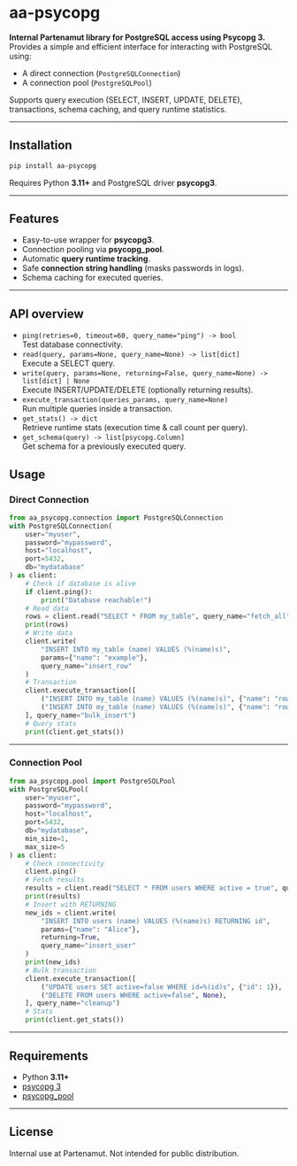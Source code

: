 # aa-psycopg

**Internal Partenamut library for PostgreSQL access using Psycopg 3.**  
Provides a simple and efficient interface for interacting with PostgreSQL using:

- A direct connection (`PostgreSQLConnection`)
- A connection pool (`PostgreSQLPool`)

Supports query execution (SELECT, INSERT, UPDATE, DELETE), transactions, schema caching, and query runtime statistics.

---

## Installation

```bash
pip install aa-psycopg
```

Requires Python **3.11+** and PostgreSQL driver **psycopg3**.

---

## Features

- Easy-to-use wrapper for **psycopg3**.
- Connection pooling via **psycopg_pool**.
- Automatic **query runtime tracking**.
- Safe **connection string handling** (masks passwords in logs).
- Schema caching for executed queries.

---

## API overview

- `ping(retries=0, timeout=60, query_name="ping") -> bool`  
  Test database connectivity.
- `read(query, params=None, query_name=None) -> list[dict]`  
  Execute a SELECT query.
- `write(query, params=None, returning=False, query_name=None) -> list[dict] | None`  
  Execute INSERT/UPDATE/DELETE (optionally returning results).
- `execute_transaction(queries_params, query_name=None)`  
  Run multiple queries inside a transaction.
- `get_stats() -> dict`  
  Retrieve runtime stats (execution time & call count per query).
- `get_schema(query) -> list[psycopg.Column]`  
  Get schema for a previously executed query.

## Usage

### Direct Connection

```python
from aa_psycopg.connection import PostgreSQLConnection
with PostgreSQLConnection(
    user="myuser",
    password="mypassword",
    host="localhost",
    port=5432,
    db="mydatabase"
) as client:
    # Check if database is alive
    if client.ping():
        print("Database reachable!")
    # Read data
    rows = client.read("SELECT * FROM my_table", query_name="fetch_all")
    print(rows)
    # Write data
    client.write(
        "INSERT INTO my_table (name) VALUES (%(name)s)",
        params={"name": "example"},
        query_name="insert_row"
    )
    # Transaction
    client.execute_transaction([
        ("INSERT INTO my_table (name) VALUES (%(name)s)", {"name": "row1"}),
        ("INSERT INTO my_table (name) VALUES (%(name)s)", {"name": "row2"}),
    ], query_name="bulk_insert")
    # Query stats
    print(client.get_stats())
```

---

### Connection Pool

```python
from aa_psycopg.pool import PostgreSQLPool
with PostgreSQLPool(
    user="myuser",
    password="mypassword",
    host="localhost",
    port=5432,
    db="mydatabase",
    min_size=1,
    max_size=5
) as client:
    # Check connectivity
    client.ping()
    # Fetch results
    results = client.read("SELECT * FROM users WHERE active = true", query_name="active_users")
    print(results)
    # Insert with RETURNING
    new_ids = client.write(
        "INSERT INTO users (name) VALUES (%(name)s) RETURNING id",
        params={"name": "Alice"},
        returning=True,
        query_name="insert_user"
    )
    print(new_ids)
    # Bulk transaction
    client.execute_transaction([
        ("UPDATE users SET active=false WHERE id=%(id)s", {"id": 1}),
        ("DELETE FROM users WHERE active=false", None),
    ], query_name="cleanup")
    # Stats
    print(client.get_stats())
```

---

## Requirements

- Python **3.11+**
- [psycopg 3](https://www.psycopg.org/psycopg3/docs/)
- [psycopg_pool](https://www.psycopg.org/psycopg3/docs/api/pool.html)

---

## License

Internal use at Partenamut. Not intended for public distribution.
